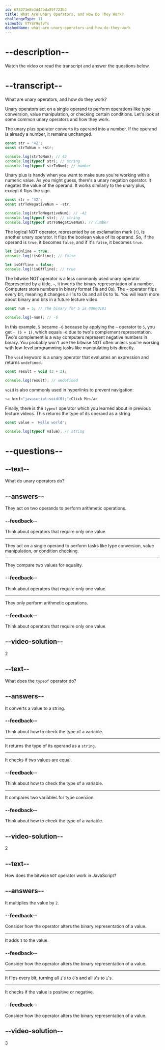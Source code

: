 ```yaml
---
id: 673271e8e3d43bda89f723b3
title: What Are Unary Operators, and How Do They Work?
challengeType: 11
videoId: VTY8Y9qfvTs
dashedName: what-are-unary-operators-and-how-do-they-work
---
```


# --description--

Watch the video or read the transcript and answer the questions below.

# --transcript--

What are unary operators, and how do they work?

Unary operators act on a single operand to perform operations like type conversion, value manipulation, or checking certain conditions. Let's look at some common unary operators and how they work.

The unary plus operator converts its operand into a number. If the operand is already a number, it remains unchanged.

```js
const str = '42';
const strToNum = +str;

console.log(strToNum); // 42
console.log(typeof str); // string
console.log(typeof strToNum); // number
```

Unary plus is handy when you want to make sure you're working with a numeric value. As you might guess, there's a unary negation operator. It negates the value of the operand. It works similarly to the unary plus, except it flips the sign.

```js
const str = '42';
const strToNegativeNum = -str;

console.log(strToNegativeNum); // -42
console.log(typeof str); // string
console.log(typeof strToNegativeNum); // number
```

The logical NOT operator, represented by an exclamation mark (`!`), is another unary operator. It flips the boolean value of its operand. So, if the operand is `true`, it becomes `false`, and if it's `false`, it becomes `true`. 

```js
let isOnline = true;
console.log(!isOnline); // false

let isOffline = false;
console.log(!isOffline); // true
```

The bitwise NOT operator is a less commonly used unary operator. Represented by a tilde, `~`, it inverts the binary representation of a number. Computers store numbers in binary format (1s and 0s). The `~` operator flips every bit, meaning it changes all 1s to 0s and all 0s to 1s. You will learn more about binary and bits in a future lecture video.

```js
const num = 5; // The binary for 5 is 00000101

console.log(~num); // -6
```

In this example, `5` became `-6` because by applying the `~` operator to `5`, you get `- (5 + 1)`, which equals `-6` due to two's complement representation. Two's complement is a way computers represent negative numbers in binary. You probably won't use the bitwise NOT often unless you're working with low-level programming tasks like manipulating bits directly.

The `void` keyword is a unary operator that evaluates an expression and returns `undefined`.

```js
const result = void (2 + 2);

console.log(result); // undefined
```

`void` is also commonly used in hyperlinks to prevent navigation:

```js
<a href="javascript:void(0);">Click Me</a>
```

Finally, there is the `typeof` operator which you learned about in previous lecture videos. This returns the type of its operand as a string.

```js
const value = 'Hello world';

console.log(typeof value); // string
```

# --questions--

## --text--

What do unary operators do?

## --answers--

They act on two operands to perform arithmetic operations.

### --feedback--

Think about operators that require only one value.

---

They act on a single operand to perform tasks like type conversion, value manipulation, or condition checking.

---

They compare two values for equality.

### --feedback--

Think about operators that require only one value.

---

They only perform arithmetic operations.

### --feedback--

Think about operators that require only one value.

## --video-solution--

2

## --text--

What does the `typeof` operator do?

## --answers--

It converts a value to a string.

### --feedback--

Think about how to check the type of a variable.

---

It returns the type of its operand as a `string`.

---

It checks if two values are equal.

### --feedback--

Think about how to check the type of a variable.

---

It compares two variables for type coercion.

### --feedback--

Think about how to check the type of a variable.

## --video-solution--

2

## --text--

How does the bitwise `NOT` operator work in JavaScript?

## --answers--

It multiplies the value by `2`.

### --feedback--

Consider how the operator alters the binary representation of a value.

---

It adds `1` to the value.

### --feedback--

Consider how the operator alters the binary representation of a value.

---

It flips every bit, turning all `1`'s to `0`'s and all `0`'s to `1`'s.

---

It checks if the value is positive or negative.

### --feedback--

Consider how the operator alters the binary representation of a value.

## --video-solution--

3
